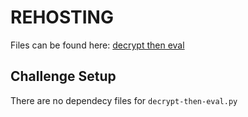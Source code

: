 # REHOSTING

Files can be found here: [decrypt then eval](https://github.com/DownUnderCTF/Challenges_2024_Public/tree/main/crypto/decrypt-then-eval)

## Challenge Setup
There are no dependecy files for `decrypt-then-eval.py`

